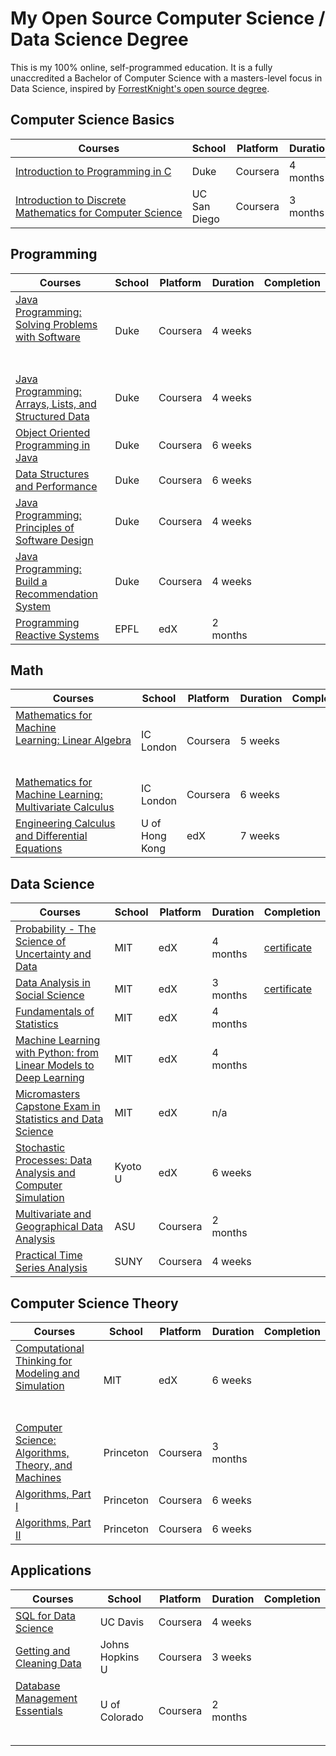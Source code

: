 # My Open Source Computer Science / Data Science Degree
This is my 100% online, self-programmed education. It is a fully unaccredited a Bachelor of Computer Science with a masters-level focus in Data Science, inspired by <a href="https://github.com/ForrestKnight/open-source-cs">ForrestKnight's open source degree</a>.



## Computer Science Basics
| Courses                                                      | School       | Platform | Duration | Completion |
| ------------------------------------------------------------ | ------------ | -------- | -------- | ---------- |
| <a href="https://www.coursera.org/specializations/c-programming">Introduction to Programming in C</a> | Duke         | Coursera | 4 months |            |
| <a href="https://www.coursera.org/specializations/discrete-mathematics">Introduction to Discrete Mathematics for Computer Science</a> | UC San Diego | Coursera | 3 months |            |



## Programming

| Courses                                                      | School | Platform | Duration | Completion |
| ------------------------------------------------------------ | ------ | -------- | -------- | ---------- |
| <a href="https://www.coursera.org/learn/java-programming?ranMID=40328&ranEAID=PtFMiHYfEVk&ranSiteID=PtFMiHYfEVk-PoMkgTcsGcpEHRDLoYYuDg&siteID=PtFMiHYfEVk-PoMkgTcsGcpEHRDLoYYuDg&utm_content=10&utm_medium=partners&utm_source=linkshare&utm_campaign=PtFMiHYfEVk">Java Programming: Solving Problems with Software</a><pre>          </pre> | Duke   | Coursera | 4 weeks  |            |
| <a href="https://www.coursera.org/learn/java-programming-arrays-lists-data?ranMID=40328&ranEAID=PtFMiHYfEVk&ranSiteID=PtFMiHYfEVk-lr0rtsRkzs60U38f9HuhUA&siteID=PtFMiHYfEVk-lr0rtsRkzs60U38f9HuhUA&utm_content=10&utm_medium=partners&utm_source=linkshare&utm_campaign=PtFMiHYfEVk">Java Programming: Arrays, Lists, and Structured Data</a> | Duke   | Coursera | 4 weeks  |            |
| <a href="https://www.coursera.org/learn/object-oriented-java?ranMID=40328&ranEAID=PtFMiHYfEVk&ranSiteID=PtFMiHYfEVk-Neb3iVateCG6c0TraSTL6w&siteID=PtFMiHYfEVk-Neb3iVateCG6c0TraSTL6w&utm_content=10&utm_medium=partners&utm_source=linkshare&utm_campaign=PtFMiHYfEVk">Object Oriented Programming in Java</a> | Duke   | Coursera | 6 weeks  |            |
| <a href="https://www.coursera.org/learn/data-structures-optimizing-performance?ranMID=40328&ranEAID=PtFMiHYfEVk&ranSiteID=PtFMiHYfEVk-6WeINukOd2kfaZTOqHt5VA&siteID=PtFMiHYfEVk-6WeINukOd2kfaZTOqHt5VA&utm_content=10&utm_medium=partners&utm_source=linkshare&utm_campaign=PtFMiHYfEVk">Data Structures and Performance</a> | Duke   | Coursera | 6 weeks  |            |
| <a href="https://www.coursera.org/learn/java-programming-design-principles?ranMID=40328&ranEAID=PtFMiHYfEVk&ranSiteID=PtFMiHYfEVk-9valWSF.eNOsk3EKV9w8pw&siteID=PtFMiHYfEVk-9valWSF.eNOsk3EKV9w8pw&utm_content=10&utm_medium=partners&utm_source=linkshare&utm_campaign=PtFMiHYfEVk">Java Programming: Principles of Software Design</a> | Duke   | Coursera | 4 weeks  |            |
| <a href="https://www.coursera.org/learn/java-programming-recommender?ranMID=40328&ranEAID=PtFMiHYfEVk&ranSiteID=PtFMiHYfEVk-8.hjPSiXZ60psoq2cwv.0A&siteID=PtFMiHYfEVk-8.hjPSiXZ60psoq2cwv.0A&utm_content=10&utm_medium=partners&utm_source=linkshare&utm_campaign=PtFMiHYfEVk">Java Programming: Build a Recommendation System</a> | Duke   | Coursera | 4 weeks  |            |
| <a href="https://www.edx.org/course/programming-reactive-systems">Programming Reactive Systems</a> | EPFL   | edX      | 2 months |            |



## Math

| Courses | School | Platform | Duration | Completion |
| --- | --- | --- | --- | --- |
| <a href="https://www.coursera.org/learn/linear-algebra-machine-learning">Mathematics for Machine Learning: Linear Algebra</a><pre>     </pre> | IC London | Coursera | 5 weeks |     |
| <a href="https://www.coursera.org/learn/multivariate-calculus-machine-learning">Mathematics for Machine Learning: Multivariate Calculus</a> | IC London | Coursera | 6 weeks |     |
| <a href="https://www.edx.org/course/engineering-calculus-and-differential-equations">Engineering Calculus and Differential Equations</a> | U of Hong Kong | edX | 7 weeks  | |



## Data Science

| Courses | School | Platform | Duration | Completion |
| --- | --- | --- | --- | --- |
| <a href="https://www.edx.org/course/probability-the-science-of-uncertainty-and-data-0">Probability - The Science of Uncertainty and Data</a> | MIT | edX | 4 months | <a href="https://courses.edx.org/certificates/1f451eea60904d65898a27201fae3c78">certificate</a> |
| <a href="https://www.edx.org/course/data-analysis-in-social-scienceassessing-your-knowledge">Data Analysis in Social Science</a> | MIT | edX | 3 months | <a href="https://courses.edx.org/certificates/97c2947901b24a8f903b23d6e5a5bcc3">certificate</a> |
| <a href="https://www.edx.org/course/fundamentals-of-statistics">Fundamentals of Statistics</a> | MIT | edX | 4 months |  |
| <a href="https://www.edx.org/course/machine-learning-with-python-from-linear-models-to-deep-learning">Machine Learning with Python: from Linear Models to Deep Learning</a> | MIT | edX | 4 months |  |
| <a href="https://www.edx.org/course/capstone-exam-in-statistics-and-data-science-0">Micromasters Capstone Exam in Statistics and Data Science</a> | MIT     | edX      | n/a      |  |
| <a href="https://www.edx.org/course/stochastic-processes-data-analysis-and-computer-simulation">Stochastic Processes: Data Analysis and Computer Simulation</a> | Kyoto U | edX      | 6 weeks  |  |
| <a href="https://www.coursera.org/learn/multivariate-geographical-analysis">Multivariate and Geographical Data Analysis</a> | ASU     | Coursera | 2 months |  |
| <a href="https://www.coursera.org/learn/practical-time-series-analysis">Practical Time Series Analysis</a> | SUNY    | Coursera | 4 weeks  |  |



## Computer Science Theory

| Courses                                                      | School    | Platform | Duration | Completion |
| ------------------------------------------------------------ | --------- | -------- | -------- | ---------- |
| <a href="https://www.edx.org/course/computational-thinking-for-modeling-and-simulation">Computational Thinking for Modeling and Simulation</a><pre>          </pre> | MIT       | edX      | 6 weeks  |            |
| <a href="https://www.coursera.org/learn/cs-algorithms-theory-machines?ranMID=40328&ranEAID=PtFMiHYfEVk&ranSiteID=PtFMiHYfEVk-uME1t0ZMtN5BZZlFmjHDGw&siteID=PtFMiHYfEVk-uME1t0ZMtN5BZZlFmjHDGw&utm_content=10&utm_medium=partners&utm_source=linkshare&utm_campaign=PtFMiHYfEVk">Computer Science: Algorithms, Theory,  and Machines</a> | Princeton | Coursera | 3 months |            |
| <a href="https://www.coursera.org/learn/algorithms-part1?ranMID=40328&ranEAID=PtFMiHYfEVk&ranSiteID=PtFMiHYfEVk-VO1ROxDDV2ITpvbH.bjLjw&siteID=PtFMiHYfEVk-VO1ROxDDV2ITpvbH.bjLjw&utm_content=10&utm_medium=partners&utm_source=linkshare&utm_campaign=PtFMiHYfEVk">Algorithms, Part I</a> | Princeton | Coursera | 6 weeks  |            |
| <a href="https://www.coursera.org/learn/algorithms-part2?ranMID=40328&ranEAID=PtFMiHYfEVk&ranSiteID=PtFMiHYfEVk-qOn2TBFXsccZrkcDnrcAyA&siteID=PtFMiHYfEVk-qOn2TBFXsccZrkcDnrcAyA&utm_content=10&utm_medium=partners&utm_source=linkshare&utm_campaign=PtFMiHYfEVk">Algorithms, Part II</a> | Princeton | Coursera | 6 weeks  |            |



## Applications

| Courses                                                      | School          | Platform | Duration | Completion |
| ------------------------------------------------------------ | --------------- | -------- | -------- | ---------- |
| <a href="https://www.coursera.org/learn/sql-for-data-science">SQL for Data Science</a> | UC Davis        | Coursera | 4 weeks  |            |
| <a href="https://www.coursera.org/learn/data-cleaning?specialization=jhu-data-science">Getting and Cleaning Data</a> | Johns Hopkins U | Coursera | 3 weeks  |            |
| <a href="https://www.coursera.org/learn/database-management">Database Management Essentials</a><pre>                           </pre> | U of Colorado   | Coursera | 2 months |            |

